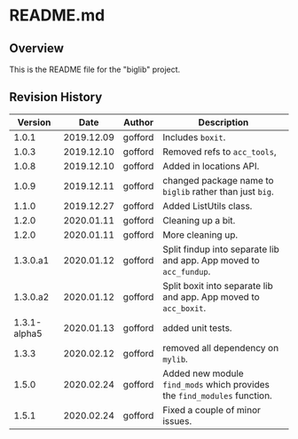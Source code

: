 # README.md

## Overview

This is the README file for the "biglib" project.

## Revision History

| Version      | Date       | Author  | Description                                                              |
| -------      | ----       | ------  | -----------                                                              |
| 1.0.1        | 2019.12.09 | gofford | Includes `boxit`.                                                        |
| 1.0.3        | 2019.12.10 | gofford | Removed refs to `acc_tools`,                                             |
| 1.0.8        | 2019.12.10 | gofford | Added in locations API.                                                  |
| 1.0.9        | 2019.12.11 | gofford | changed package name to `biglib` rather than just `big`.                 |
| 1.1.0        | 2019.12.27 | gofford | Added ListUtils class.                                                   |
| 1.2.0        | 2020.01.11 | gofford | Cleaning up a bit.                                                       |
| 1.2.0        | 2020.01.11 | gofford | More cleaning up.                                                        |
| 1.3.0.a1     | 2020.01.12 | gofford | Split findup into separate lib and app. App moved to `acc_fundup`.       |
| 1.3.0.a2     | 2020.01.12 | gofford | Split boxit into separate lib and app. App moved to `acc_boxit`.         |
| 1.3.1-alpha5 | 2020.01.13 | gofford | added unit tests.                                                        |
| 1.3.3        | 2020.02.12 | gofford | removed all dependency on `mylib`.                                       |
| 1.5.0        | 2020.02.24 | gofford | Added new module `find_mods` which provides the `find_modules` function. |
| 1.5.1        | 2020.02.24 | gofford | Fixed a couple of minor issues.                                          |
